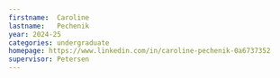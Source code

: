 ```yaml
---
firstname:  Caroline
lastname:   Pechenik
year: 2024-25
categories: undergraduate
homepage: https://www.linkedin.com/in/caroline-pechenik-0a6737352
supervisor: Petersen
---
```

